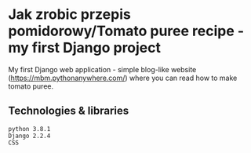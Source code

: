 # Jak zrobic przepis pomidorowy/Tomato puree recipe - my first Django project

My first Django web application - simple blog-like website (https://mbm.pythonanywhere.com/) where you can read how to make tomato puree.  

## Technologies & libraries

    python 3.8.1
    Django 2.2.4
    CSS

